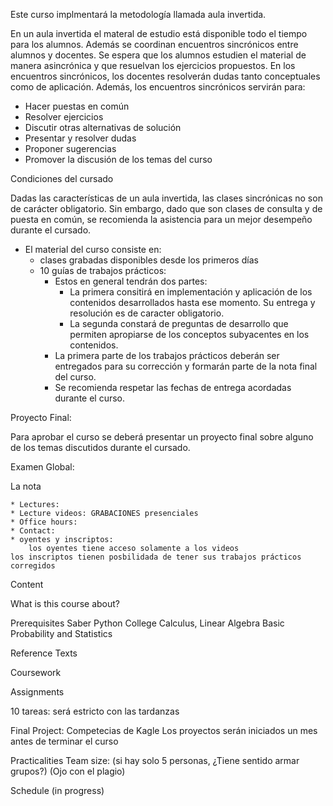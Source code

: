 Este curso implmentará la metodología llamada aula invertida.

En un aula invertida el materal de estudio está disponible todo el tiempo para los alumnos. Además se coordinan encuentros sincrónicos entre alumnos y docentes. Se espera que los alumnos estudien el material de manera asincrónica y que resuelvan los ejercicios propuestos. En los encuentros sincrónicos, los docentes resolverán dudas tanto conceptuales como de aplicación. Además, los encuentros sincrónicos servirán para:

* Hacer puestas en común
* Resolver ejercicios
* Discutir otras alternativas de solución 
* Presentar y resolver dudas
* Proponer sugerencias
* Promover la discusión de los temas del curso

Condiciones del cursado

Dadas las características de un aula invertida, las clases sincrónicas no son de carácter obligatorio. Sin embargo, dado que son clases de consulta y de puesta en común, se recomienda la asistencia para un mejor desempeño durante el cursado.

* El material del curso consiste en:
	* clases grabadas disponibles desde los primeros días
	* 10 guías de trabajos prácticos:
		* Estos en general tendrán dos partes:
			* La primera consitirá en implementación y aplicación de los contenidos desarrollados hasta ese momento. Su entrega y resolución es de caracter obligatorio.
			* La segunda constará de preguntas de desarrollo que permiten apropiarse de los conceptos subyacentes en los contenidos.
		* La primera parte de los trabajos prácticos deberán ser entregados para su corrección y formarán parte de la nota final del curso.
		* Se recomienda respetar las fechas de entrega acordadas durante el curso.

Proyecto Final:

Para aprobar el curso se deberá presentar un proyecto final sobre alguno de los temas discutidos durante el cursado.

Examen Global:

La nota 
        
    * Lectures: 
    * Lecture videos: GRABACIONES presenciales 
    * Office hours:
    * Contact:
    * oyentes y inscriptos:
    	los oyentes tiene acceso solamente a los videos
	los inscriptos tienen posbilidada de tener sus trabajos prácticos corregidos

Content

What is this course about?

Prerequisites
    Saber Python
    College Calculus, Linear Algebra
    Basic Probability and Statistics

Reference Texts

Coursework

Assignments

10 tareas: será estricto con las tardanzas



Final Project:
    Competecias de Kagle
    Los proyectos serán iniciados un mes antes de terminar el curso  

Practicalities
    Team size: (si hay solo 5 personas, ¿Tiene sentido armar grupos?)
    (Ojo con el plagio)

Schedule (in progress)
